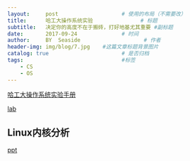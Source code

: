 ```yaml
---
layout:     post                    # 使用的布局（不需要改）
title:      哈工大操作系统实验               # 标题 
subtitle:   决定你的高度不在于搬砖，打好地基尤其重要 #副标题
date:       2017-09-24              # 时间
author:     BY  Seaside                    # 作者
header-img: img/blog/7.jpg    #这篇文章标题背景图片
catalog: true                       # 是否归档
tags:                               #标签
    - CS
    - OS
---
```




[哈工大操作系统实验手册](<https://hoverwinter.gitbooks.io/hit-oslab-manual/content/index.html>)

[lab](<https://github.com/hoverwinter/HIT-OSLab>)

## Linux内核分析

[ppt](<https://github.com/rccoder/HIT-OS-Lab>)

